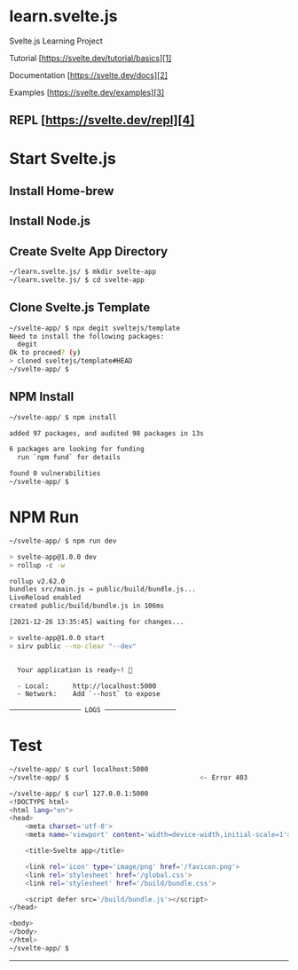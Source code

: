 # learn.svelte.js
Svelte.js Learning Project

Tutorial
[https://svelte.dev/tutorial/basics][1]

Documentation
[https://svelte.dev/docs][2]

Examples
[https://svelte.dev/examples][3]

REPL
[https://svelte.dev/repl][4]
---- 

# Start Svelte.js
## Install Home-brew
## Install Node.js

## Create Svelte App Directory
```bash
~/learn.svelte.js/ $ mkdir svelte-app
~/learn.svelte.js/ $ cd svelte-app 
```

## Clone Svelte.js Template
```bash
~/svelte-app/ $ npx degit sveltejs/template           
Need to install the following packages:
  degit
Ok to proceed? (y) 
> cloned sveltejs/template#HEAD
~/svelte-app/ $ 
```

## NPM Install
```bash
~/svelte-app/ $ npm install

added 97 packages, and audited 98 packages in 13s

6 packages are looking for funding
  run `npm fund` for details

found 0 vulnerabilities
~/svelte-app/ $ 
```

# NPM Run
```bash
~/svelte-app/ $ npm run dev

> svelte-app@1.0.0 dev
> rollup -c -w

rollup v2.62.0
bundles src/main.js → public/build/bundle.js...
LiveReload enabled
created public/build/bundle.js in 106ms

[2021-12-26 13:35:45] waiting for changes...

> svelte-app@1.0.0 start
> sirv public --no-clear "--dev"


  Your application is ready~! 🚀

  - Local:      http://localhost:5000
  - Network:    Add `--host` to expose

────────────────── LOGS ──────────────────

```

# Test
```bash
~/svelte-app/ $ curl localhost:5000
~/svelte-app/ $ 								<- Error 403

~/svelte-app/ $ curl 127.0.0.1:5000
<!DOCTYPE html>
<html lang="en">
<head>
	<meta charset='utf-8'>
	<meta name='viewport' content='width=device-width,initial-scale=1'>

	<title>Svelte app</title>

	<link rel='icon' type='image/png' href='/favicon.png'>
	<link rel='stylesheet' href='/global.css'>
	<link rel='stylesheet' href='/build/bundle.css'>

	<script defer src='/build/bundle.js'></script>
</head>

<body>
</body>
</html>
~/svelte-app/ $ 
```

---- 


[1]:	https://svelte.dev/tutorial/basics
[2]:	https://svelte.dev/docs
[3]:	https://svelte.dev/examples
[4]:	https://svelte.dev/repl